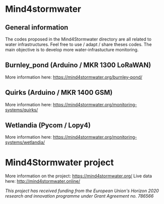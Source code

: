 # Mind4stormwater
## General information
The codes proposed in the Mind4Stormwater directory are all related to water infrastructures.
Feel free to use / adapt / share theses codes. The main objective is to develop more water-infrastucture monitoring.

## Burnley_pond (Arduino / MKR 1300 LoRaWAN)
More information here: https://mind4stormwater.org/burnley-pond/

## Quirks (Arduino / MKR 1400 GSM)
More information here: https://mind4stormwater.org/monitoring-systems/quirks/

## Wetlandia (Pycom / Lopy4)
More information here: https://mind4stormwater.org/monitoring-systems/wetlandia/

# Mind4Stormwater project
More information on the project: https://mind4stormwater.org/
Live data here: http://mind4stormwater.online/

<i>This project has received funding from the European Union's Horizon 2020 research and innovation programme under Grant Agreement no. 786566</i>
